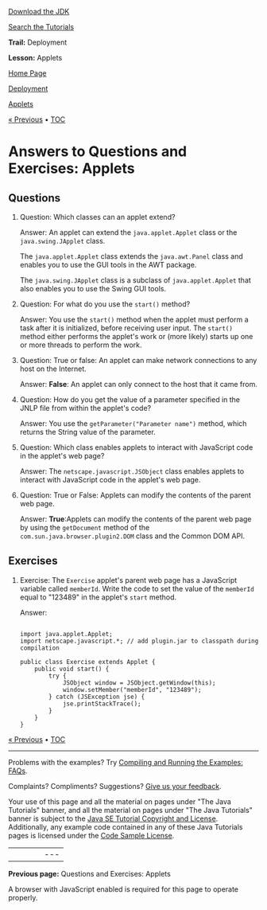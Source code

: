 [Download
the JDK](http://java.sun.com/javase/6/download.jsp)
  
[Search the
Tutorials](../../../search.html)

**Trail:** Deployment
  
**Lesson:** Applets

[Home Page](../../../index.html)
>
[Deployment](../../index.html)
>
[Applets](../index.html)

[« Previous](../QandE/questions.html) • [TOC](../../TOC.html)

# Answers to Questions and Exercises: Applets

## Questions

1. Question: Which classes can an applet extend?

   Answer: An applet can extend the `java.applet.Applet` class or the `java.swing.JApplet` class.

   The `java.applet.Applet` class extends the `java.awt.Panel` class and enables you to use the GUI tools in the AWT package.

   The `java.swing.JApplet` class is a subclass of `java.applet.Applet` that also enables you to use the Swing GUI tools.
2. Question: For what do you use the `start()` method?

   Answer: You use the `start()` method when the applet must perform a task after it is initialized, before receiving user input. The `start()` method either performs the applet's work or (more likely) starts up one or more threads to perform the work.
3. Question: True or false: An applet can make network connections to any host on the Internet.

   Answer: **False**: An applet can only connect to the host that it came from.
4. Question: How do you get the value of a parameter specified in the JNLP file from within the applet's code?

   Answer: You use the `getParameter("Parameter name")` method, which returns the String value of the parameter.
5. Question: Which class enables applets to interact with JavaScript code in the applet's web page?

   Answer: The `netscape.javascript.JSObject` class enables applets to interact with JavaScript code in the applet's web page.
6. Question: True or False: Applets can modify the contents of the parent web page.

   Answer: **True**:Applets can modify the contents of the parent web page by using the `getDocument` method of the `com.sun.java.browser.plugin2.DOM` class and the Common DOM API.

## Exercises

1. Exercise: The `Exercise` applet's parent web page has a JavaScript variable called
   `memberId`. Write the code to set the value of the
   `memberId` equal to "123489" in the applet's
   `start` method.

   Answer:

   ```

   import java.applet.Applet;
   import netscape.javascript.*; // add plugin.jar to classpath during compilation

   public class Exercise extends Applet {
       public void start() {
           try {
               JSObject window = JSObject.getWindow(this);
               window.setMember("memberId", "123489");
           } catch (JSException jse) {
               jse.printStackTrace();
           }
       }
   }

   ```

[« Previous](../QandE/questions.html)
•
[TOC](../../TOC.html)


---

Problems with the examples? Try [Compiling and Running
the Examples: FAQs](../../../information/run-examples.html).
  
Complaints? Compliments? Suggestions? [Give
us your feedback](http://download.oracle.com/javase/feedback.html).

Your use of this page and all the material on pages under "The Java Tutorials" banner,
and all the material on pages under "The Java Tutorials" banner is subject to the [Java SE Tutorial Copyright
and License](../../../information/license.html).
Additionally, any example code contained in any of these Java
Tutorials pages is licensed under the
[Code
Sample License](http://developers.sun.com/license/berkeley_license.html).

|  |  |  |  |  |
| --- | --- | --- | --- | --- |
| |  |  | | --- | --- | | duke image | Oracle logo | | [About Oracle](http://www.oracle.com/us/corporate/index.html) | [Oracle Technology Network](http://www.oracle.com/technology/index.html) | [Terms of Service](https://www.samplecode.oracle.com/servlets/CompulsoryClickThrough?type=TermsOfService) | Copyright © 1995, 2011 Oracle and/or its affiliates. All rights reserved. |

**Previous page:** Questions and Exercises: Applets




A browser with JavaScript enabled is required for this page to operate properly.